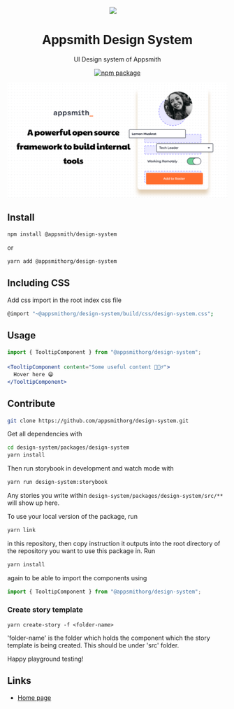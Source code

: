 <p align="center">
  <a href="http://appsmith.com">
    <img width="110px" style="margin-right: 20px" src="https://global-uploads.webflow.com/61531b23c347e4fbd4a84209/61531b23c347e41e24a8423e_Logo.svg">
  </a>
</p>

<h1 align="center">Appsmith Design System</h1>

<div align="center">

UI Design system of Appsmith 

[![npm package](https://img.shields.io/npm/v/@appsmithorg/design-system.svg?style=flat-square)](https://www.npmjs.org/package/@appsmithorg/design-system)

</div>

[![](https://github.com/appsmithorg/appsmith/raw/release/static/git-banner-new.png)](https://appsmith.com)




## Install

```bash
npm install @appsmith/design-system
```
or
```bash
yarn add @appsmithorg/design-system
```

## Including CSS

Add css import in the root index css file
```bash
@import "~@appsmithorg/design-system/build/css/design-system.css";
```

## Usage

```jsx
import { TooltipComponent } from "@appsmithorg/design-system";

<TooltipComponent content="Some useful content 🤷🏽‍♂️">
  Hover here 😁
</TooltipComponent>
```

## Contribute

```bash
git clone https://github.com/appsmithorg/design-system.git
```
Get all dependencies with
```bash 
cd design-system/packages/design-system
yarn install
```

Then run storybook in development and watch mode with
```bash
yarn run design-system:storybook
```

Any stories you write within `design-system/packages/design-system/src/**` will show up here. 

To use your local version of the package, run 
```bash
yarn link
```
in this repository, then copy instruction it outputs into the root directory of the repository you want to use this package in. 
Run
```bash
yarn install 
```
again to be able to import the components using 

```jsx
import { TooltipComponent } from "@appsmithorg/design-system";
```

### Create story template
```
yarn create-story -f <folder-name>
```
'folder-name' is the folder which holds the component which the story template is being created. This should be under 'src' folder.

Happy playground testing!

## Links

- [Home page](https://www.appsmith.com)
